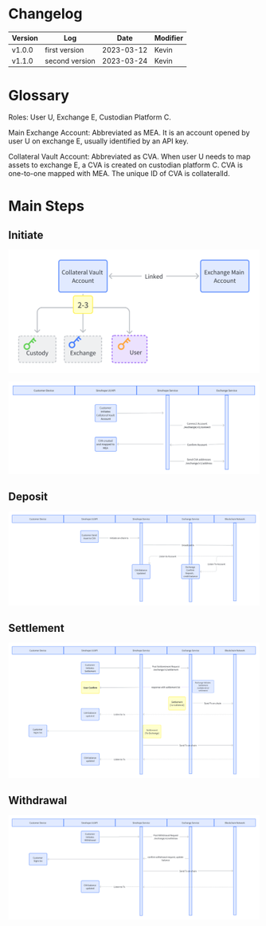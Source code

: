 # Changelog

| Version | Log           | Date       | Modifier |
| ---- | ------------- | ---------- | ------ |
| v1.0.0 | first version | 2023-03-12 | Kevin  |
| v1.1.0 | second version| 2023-03-24 | Kevin  |


# Glossary

Roles: User U, Exchange E, Custodian Platform C.

Main Exchange Account: Abbreviated as MEA. It is an account opened by user U on exchange E, usually identified by an API key.

Collateral Vault Account: Abbreviated as CVA. When user U needs to map assets to exchange E, a CVA is created on custodian platform C. CVA is one-to-one mapped with MEA. The unique ID of CVA is collateralId.


# Main Steps

## Initiate

![](./images/setup_cva_share.png)

![](./images/setup_seq.png)

## Deposit

![](./images/deposit.png)

## Settlement

![](./images/settlement.png)

## Withdrawal

![](./images/withdraw.png)
